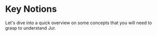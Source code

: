 # Key Notions

Let's dive into a quick overview on some concepts that you will need to grasp to understand Jur.
